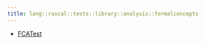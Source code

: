 ```yaml
---
title: lang::rascal::tests::library::analysis::formalconcepts
---
```



   * [FCATest](../../../../../../../Library/lang/rascal/tests/library/analysis/formalconcepts/FCATest.md)